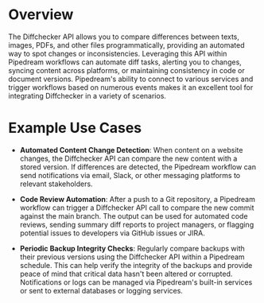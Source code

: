 # Overview

The Diffchecker API allows you to compare differences between texts, images, PDFs, and other files programmatically, providing an automated way to spot changes or inconsistencies. Leveraging this API within Pipedream workflows can automate diff tasks, alerting you to changes, syncing content across platforms, or maintaining consistency in code or document versions. Pipedream's ability to connect to various services and trigger workflows based on numerous events makes it an excellent tool for integrating Diffchecker in a variety of scenarios.

# Example Use Cases

- **Automated Content Change Detection**: When content on a website changes, the Diffchecker API can compare the new content with a stored version. If differences are detected, the Pipedream workflow can send notifications via email, Slack, or other messaging platforms to relevant stakeholders.

- **Code Review Automation**: After a push to a Git repository, a Pipedream workflow can trigger a Diffchecker API call to compare the new commit against the main branch. The output can be used for automated code reviews, sending summary diff reports to project managers, or flagging potential issues to developers via GitHub issues or JIRA.

- **Periodic Backup Integrity Checks**: Regularly compare backups with their previous versions using the Diffchecker API within a Pipedream schedule. This can help verify the integrity of the backups and provide peace of mind that critical data hasn't been altered or corrupted. Notifications or logs can be managed via Pipedream's built-in services or sent to external databases or logging services.
